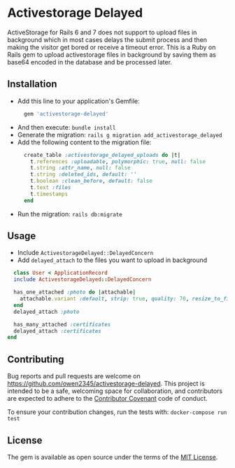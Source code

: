 # Activestorage Delayed

ActiveStorage for Rails 6 and 7 does not support to upload files in background which in most cases delays the submit process and then making the visitor get bored or receive a timeout error.
This is a Ruby on Rails gem to upload activestorage files in background by saving them as base64 encoded in the database and be processed later.

## Installation
- Add this line to your application's Gemfile:
  ```ruby
    gem 'activestorage-delayed'
  ```
- And then execute: `bundle install`
- Generate the migration: `rails g migration add_activestorage_delayed`
- Add the following content to the migration file:
    ```ruby
      create_table :activestorage_delayed_uploads do |t|
        t.references :uploadable, polymorphic: true, null: false
        t.string :attr_name, null: false
        t.string :deleted_ids, default: ''
        t.boolean :clean_before, default: false
        t.text :files
        t.timestamps
      end
    ```
- Run the migration: `rails db:migrate`


## Usage
- Include `ActivestorageDelayed::DelayedConcern`
- Add `delayed_attach` to the files you want to upload in background

```ruby
  class User < ApplicationRecord
  include ActivestorageDelayed::DelayedConcern

  has_one_attached :photo do |attachable|
    attachable.variant :default, strip: true, quality: 70, resize_to_fill: [200, 200]
  end
  delayed_attach :photo

  has_many_attached :certificates
  delayed_attach :certificates
end

```

## Contributing
Bug reports and pull requests are welcome on https://github.com/owen2345/activestorage-delayed. This project is intended to be a safe, welcoming space for collaboration, and contributors are expected to adhere to the [Contributor Covenant](http://contributor-covenant.org) code of conduct.    

To ensure your contribution changes, run the tests with: `docker-compose run test`

## License
The gem is available as open source under the terms of the [MIT License](https://opensource.org/licenses/MIT).
